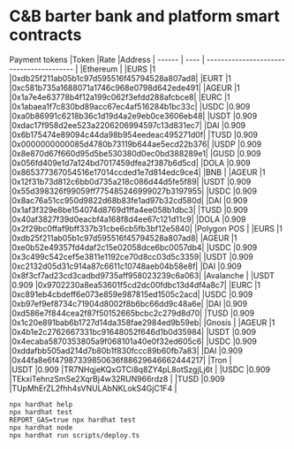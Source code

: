 # C&B barter bank and platform smart contracts

Payment tokens
|Token  |Rate  |Address                                   |
 ------ | ---- | ---------------------------------------- |
|Ethereum                                                 |
|EURS   |1     |0xdb25f211ab05b1c97d595516f45794528a807ad8|
|EURT   |1     |0xc581b735a1688071a1746c968e0798d642ede491|
|AGEUR  |1     |0x1a7e4e63778b4f12a199c062f3efdd288afcbce8|
|EURC   |1     |0x1abaea1f7c830bd89acc67ec4af516284b1bc33c|
|USDC   |0.909 |0xa0b86991c6218b36c1d19d4a2e9eb0ce3606eb48|
|USDT   |0.909 |0xdac17f958d2ee523a2206206994597c13d831ec7|
|DAI    |0.909 |0x6b175474e89094c44da98b954eedeac495271d0f|
|TUSD   |0.909 |0x0000000000085d4780b73119b644ae5ecd22b376|
|USDP   |0.909 |0x8e870d67f660d95d5be530380d0ec0bd388289e1|
|GUSD   |0.909 |0x056fd409e1d7a124bd7017459dfea2f387b6d5cd|
|DOLA   |0.909 |0x865377367054516e17014ccded1e7d814edc9ce4|
|BNB                                                      |
|AGEUR  |1     |0x12f31b73d812c6bb0d735a218c086d44d5fe5f89|
|USDT   |0.909 |0x55d398326f99059ff775485246999027b3197955|
|USDC   |0.909 |0x8ac76a51cc950d9822d68b83fe1ad97b32cd580d|
|DAI    |0.909 |0x1af3f329e8be154074d8769d1ffa4ee058b1dbc3|
|TUSD   |0.909 |0x40af3827f39d0eacbf4a168f8d4ee67c121d11c9|
|DOLA   |0.909 |0x2f29bc0ffaf9bff337b31cbe6cb5fb3bf12e5840|
|Polygon POS                                              |
|EURS   |1     |0xdb25f211ab05b1c97d595516f45794528a807ad8|
|AGEUR  |1     |0xe0b52e49357fd4daf2c15e02058dce6bc0057db4|
|USDC   |0.909 |0x3c499c542cef5e3811e1192ce70d8cc03d5c3359|
|USDT   |0.909 |0xc2132d05d31c914a87c6611c10748aeb04b58e8f|
|DAI    |0.909 |0x8f3cf7ad23cd3cadbd9735aff958023239c6a063|
|Avalanche                                                |
|USDT   |0.909 |0x9702230a8ea53601f5cd2dc00fdbc13d4df4a8c7|
|EURC   |1     |0xc891eb4cbdeff6e073e859e987815ed1505c2acd|
|USDC   |0.909 |0xb97ef9ef8734c71904d8002f8b6bc66dd9c48a6e|
|DAI    |0.909 |0xd586e7f844cea2f87f50152665bcbc2c279d8d70|
|TUSD   |0.909 |0x1c20e891bab6b1727d14da358fae2984ed9b59eb|
|Gnosis                                                   |
|AGEUR  |1     |0x4b1e2c2762667331bc91648052f646d1b0d35984|
|USDT   |0.909 |0x4ecaba5870353805a9f068101a40e0f32ed605c6|
|USDC   |0.909 |0xddafbb505ad214d7b80b1f830fccc89b60fb7a83|
|DAI    |0.909 |0x44fa8e6f47987339850636f88629646662444217|
|Tron                                                     |  
|USDT   |0.909 |TR7NHqjeKQxGTCi8q8ZY4pL8otSzgjLj6t        |
|USDC   |0.909 |TEkxiTehnzSmSe2XqrBj4w32RUN966rdz8        |
|TUSD   |0.909 |TUpMhErZL2fhh4sVNULAbNKLokS4GjC1F4        |

```shell
npx hardhat help
npx hardhat test
REPORT_GAS=true npx hardhat test
npx hardhat node
npx hardhat run scripts/deploy.ts
```
